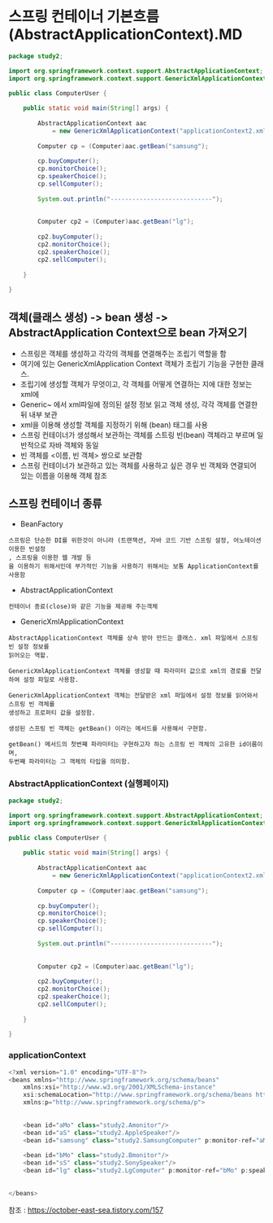 # 스프링 컨테이너 기본흐름(AbstractApplicationContext).MD

```java
package study2;

import org.springframework.context.support.AbstractApplicationContext;
import org.springframework.context.support.GenericXmlApplicationContext;

public class ComputerUser {
	
	public static void main(String[] args) {
		
		AbstractApplicationContext aac
			= new GenericXmlApplicationContext("applicationContext2.xml");
		
		Computer cp = (Computer)aac.getBean("samsung");
		
		cp.buyComputer();
		cp.monitorChoice();
		cp.speakerChoice();
		cp.sellComputer();
		
		System.out.println("----------------------------");
		
		
		Computer cp2 = (Computer)aac.getBean("lg");
		
		cp2.buyComputer();
		cp2.monitorChoice();
		cp2.speakerChoice();
		cp2.sellComputer();
		
	}
	
}
```

## 객체(클래스 생성) -> bean 생성 -> AbstractApplication Context으로 bean 가져오기

- 스프링은 객체를 생성하고 각각의 객체를 연결해주는 조립기 역할을 함
- 여기에 있는 GenericXmlApplication Context 객체가 조립기 기능을 구현한 클래스.
- 조립기에 생성할 객체가 무엇이고, 각 객체를 어떻게 연결하는 지에 대한 정보는 xml에
- Generic~ 에서 xml파일에 정의된 설정 정보 읽고 객체 생성, 각각 객체를 연결한 뒤 내부 보관
- xml을 이용해 생성할 객체를 지정하기 위해 (bean) 태그를 사용
- 스프링 컨테이너가 생성해서 보관하는 객체를 스트링 빈(bean) 객체라고 부르며 일반적으로 자바 객체와 동일
- 빈 객체를 <이름, 빈 객체> 쌍으로 보관함
- 스프링 컨테이너가 보관하고 있는 객체를 사용하고 싶은 경우 빈 객체와 연결되어 있는 이름을 이용해 객체 참조

## 스프링 컨테이너 종류

- BeanFactory
```
스프링은 단순한 DI를 위한것이 아니라 (트랜잭션, 자바 코드 기반 스프링 설정, 어노테이션 이용한 빈설정
, 스프링을 이용한 웹 개발 등
을 이용하기 위해서인데 부가적인 기능을 사용하기 위해서는 보통 ApplicationContext를 사용함	
```
- AbstractApplicationContext
```
컨테이너 종료(close)와 같은 기능을 제공해 주는객체
```

- GenericXmlApplicationContext
```
AbstractApplicationContext 객체를 상속 받아 만드는 클래스. xml 파일에서 스프링 빈 설정 정보를 
읽어오는 역할.

GenericXmlApplicationContext 객체를 생성할 때 파라미터 값으로 xml의 경로를 전달하여 설정 파일로 사용함.

GenericXmlApplicationContext 객체는 전달받은 xml 파일에서 설정 정보를 읽어와서 스프링 빈 객체를
생성하고 프로퍼티 값을 설정함.

생성된 스프링 빈 객체는 getBean() 이라는 메서드를 사용해서 구현함.

getBean() 메서드의 첫번쨰 파라미터는 구현하고자 하는 스프링 빈 객체의 고유한 id이름이며,
두번째 파라미터는 그 객체의 타입을 의미함.
```

### AbstractApplicationContext (실행페이지)
```java
package study2;

import org.springframework.context.support.AbstractApplicationContext;
import org.springframework.context.support.GenericXmlApplicationContext;

public class ComputerUser {
	
	public static void main(String[] args) {
		
		AbstractApplicationContext aac
			= new GenericXmlApplicationContext("applicationContext2.xml");
		
		Computer cp = (Computer)aac.getBean("samsung");
		
		cp.buyComputer();
		cp.monitorChoice();
		cp.speakerChoice();
		cp.sellComputer();
		
		System.out.println("----------------------------");
		
		
		Computer cp2 = (Computer)aac.getBean("lg");
		
		cp2.buyComputer();
		cp2.monitorChoice();
		cp2.speakerChoice();
		cp2.sellComputer();
		
	}
	
}
```

### applicationContext
```java
<?xml version="1.0" encoding="UTF-8"?>
<beans xmlns="http://www.springframework.org/schema/beans"
	xmlns:xsi="http://www.w3.org/2001/XMLSchema-instance"
	xsi:schemaLocation="http://www.springframework.org/schema/beans http://www.springframework.org/schema/beans/spring-beans.xsd"
	xmlns:p="http://www.springframework.org/schema/p">
	
	
	<bean id="aMo" class="study2.Amonitor"/>
	<bean id="aS" class="study2.AppleSpeaker"/>	
	<bean id="samsung" class="study2.SamsungComputer" p:monitor-ref="aMo" p:speaker-ref="aS"/>
	
	<bean id="bMo" class="study2.Bmonitor"/>
	<bean id="sS" class="study2.SonySpeaker"/>	
	<bean id="lg" class="study2.LgComputer" p:monitor-ref="bMo" p:speaker-ref="sS"/>
	
	
</beans>

```






참조 : https://october-east-sea.tistory.com/157
